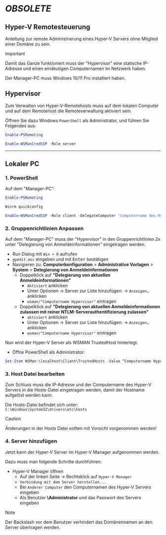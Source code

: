 # *OBSOLETE* 
## Hyper-V Remotesteuerung

Anleitung zur remote Administrierung eines Hyper-V Servers ohne Mitglied einer Domäne zu sein.

> [!IMPORTANT]
>
> Damit das Ganze funktioniert muss der "Hypervisor" eine statische IP-Adresse und einen eindeutigen Computernamen im Netzwerk haben.
>
> Der Manager-PC muss Windows 10/11 Pro installiert haben. 

## Hypervisor


Zum Verwalten von Hyper-V-Remotehosts muss auf dem lokalen Computer und auf dem Remotehost die Remoteverwaltung aktiviert sein.

Öffnen Sie dazu Windows `PowerShell` als Administrator, und führen Sie Folgendes aus:

```powershell 
Enable-PSRemoting 
```

```powershell
Enable-WSManCredSSP -Role server
```


---



## Lokaler PC

### 1. PowerShell

Auf dem "Manager-PC":

```powershell 
Enable-PSRemoting 
```

```powershell
Winrm quickconfig
```

```powershell  
Enable-WSManCredSSP -Role client -DelegateComputer "Computername des Hyper-V Servers"
```

### 2. Gruppenrichtlinien Anpassen
 
Auf dem "Manager-PC" muss der "Hypervisor" in den Gruppenrichtlinien 2x unter "Delegierung von Anmeldeinformationen" eingetragen werden.  
 
 - Run Dialog mit `Win + R` aufrufen
 - `gpedit.msc` eingeben und mit <kbd>Enter</kbd> bestätigen
 - Navigieren zu: **Computerkonfiguration** > **Administrative Vorlagen** > **System** > **Delegierung von Anmeldeinformationen**
	 -  Doppelklick auf **"Delegierung von aktuellen Anmeldeinformationen"**
		- `Aktiviert` anklicken
		- Unter Optionen &rarr; Server zur Liste hinzufügen: &rarr; `Anzeigen…` anklicken  
		- `wsman/"Computername Hypervisor"` eintragen  
	 - Doppelklick auf **"Delegierung von aktuellen Anmeldeinformationen zulassen mit reiner NTLM-Serverauthentifizierung zulassen"**
		- `aktiviert` anklicken 
		- Unter Optionen &rarr; Server zur Liste hinzufügen: &rarr; `Anzeigen…` anklicken
		- `wsman/"Computername Hypervisor"` eintragen

Nun wird der Hyper-V Server als WSMAN TrustedHost hinterlegt. 
 - Öffne PowerShell als Administrator:

```powershell
Set-Item WSMan:\localhost\Client\TrustedHosts -Value “Computername Hypervisor”
```

### 3. Host Datei bearbeiten

Zum Schluss muss die IP-Adresse und der Computername des Hyper-V Servers in die Hosts-Datei eingetragen werden, damit der Hostname aufgelöst werden kann. 

Die Hosts-Datei befindet sich unter: `C:\Windows\System32\drivers\etc\hosts`

> [!CAUTION]
> 
> Änderungen in der Hosts Datei sollten mit Vorsicht vorgenommen werden!

### 4. Server hinzufügen

Jetzt kann der Hyper-V Server im Hyper-V Manager aufgenommen werden.

Dazu muss man folgende Schritte durchführen:
 - Hyper-V Manager öffnen
	 - Auf der linken Seite &rarr; Rechtsklick auf `Hyper-V Manager`
	 - `Verbindung mit dem Server herstellen...`
	 - Bei `Anderer Computer` den Computernamen des Hyper-V Servers eingeben
	 - Als Benutzer  **\\Administrator** und das Passwort des Servers eingeben
	 
> [!NOTE]
>
> Der Backslash vor dem Benutzer verhindert das Domänennamen an den Server übertragen werden.
